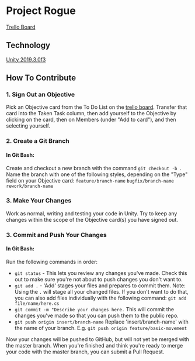 # Project Rogue

[Trello Board](https://trello.com/b/aKf2KCnF/jamfam-community-game)

## Technology
[Unity 2019.3.0f3](https://unity3d.com/unity/beta/2019.3.0f3)

## How To Contribute

### 1. Sign Out an Objective 
Pick an Objective card from the To Do List on the [trello board](https://trello.com/b/aKf2KCnF/jamfam-community-game). Transfer that card into the Taken Task column, then add yourself to the Objective by clicking on the card, then on Members (under "Add to card"), and then selecting yourself.

### 2. Create a Git Branch
#### In Git Bash:
Create and checkout a new branch with the command `git checkout -b `. Name the branch with one of the following styles, depending on the "Type" field on your Objective card: 
`feature/branch-name`
`bugfix/branch-name`
`rework/branch-name`

### 3. Make Your Changes
Work as normal, writing and testing your code in Unity. Try to keep any changes within the scope of the Objective card(s) you have signed out.

### 3. Commit and Push Your Changes
#### In Git Bash:
Run the following commands in order:

 * `git status` - This lets you review any changes you've made. Check this out to make sure you're not about to push changes you don't want to.
 * `git add .` - 'Add' stages your files and prepares to commit them. 
Note: Using the `.` will stage all your changed files. If you don't want to do that, you can also add files individually with the following command:
 `git add file/name/here.cs`
 * `git commit -m "Describe your changes here.` This will commit the changes you've made so that you can push them to the public repo.
 * `git push origin insert/branch-name` Replace 'insert/branch-name' with the name of your branch. E.g. `git push origin feature/basic-movement`

Now your changes will be pushed to GitHub, but will not yet be merged with the master branch. When you're finished and think you're ready to merge your code with the master branch, you can submit a Pull Request.
